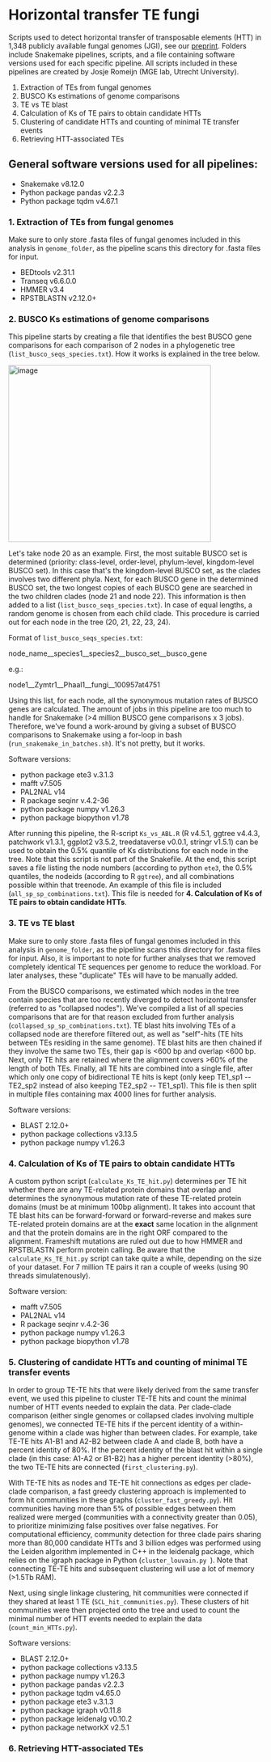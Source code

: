# Horizontal transfer TE fungi
Scripts used to detect horizontal transfer of transposable elements (HTT) in 1,348 publicly available fungal genomes (JGI), see our [preprint](https://www.biorxiv.org/content/10.1101/2025.06.16.659975v1). Folders include Snakemake pipelines, scripts, and a file containing software versions used for each specific pipeline. All scripts included in these pipelines are created by Josje Romeijn (MGE lab, Utrecht University). 

1. Extraction of TEs from fungal genomes 
2. BUSCO Ks estimations of genome comparisons
3. TE vs TE blast
4. Calculation of Ks of TE pairs to obtain candidate HTTs 
5. Clustering of candidate HTTs and counting of minimal TE transfer events 
6. Retrieving HTT-associated TEs

## General software versions used for all pipelines: 
- Snakemake v8.12.0
- Python package pandas v2.2.3
- Python package tqdm v4.67.1

### 1. Extraction of TEs from fungal genomes
Make sure to only store .fasta files of fungal genomes included in this analysis in `genome_folder`, as the pipeline scans this directory for .fasta files for input. 
- BEDtools v2.31.1
- Transeq v6.6.0.0
- HMMER v3.4
- RPSTBLASTN v2.12.0+

### 2. BUSCO Ks estimations of genome comparisons
This pipeline starts by creating a file that identifies the best BUSCO gene comparisons for each comparison of 2 nodes in a phylogenetic tree (`list_busco_seqs_species.txt`). How it works is explained in the tree below. 

<img width="400" height="350" alt="image" src="https://github.com/user-attachments/assets/e550adc2-45b7-4a71-8936-166649a909c4" />


Let's take node 20 as an example. First, the most suitable BUSCO set is determined (priority: class-level, order-level, phylum-level, kingdom-level BUSCO set). In this case that's the kingdom-level BUSCO set, as the clades involves two different phyla. Next, for each BUSCO gene in the determined BUSCO set, the two longest copies of each BUSCO gene are searched in the two children clades (node 21 and node 22). This information is then added to a list (`list_busco_seqs_species.txt`). In case of equal lengths, a random genome is chosen from each child clade. This procedure is carried out for each node in the tree (20, 21, 22, 23, 24).

Format of `list_busco_seqs_species.txt`:

node_name__species1__species2__busco_set__busco_gene

e.g.:

node1__Zymtr1__Phaal1__fungi__100957at4751

Using this list, for each node, all the synonymous mutation rates of BUSCO genes are calculated. The amount of jobs in this pipeline are too much to handle for Snakemake (>4 million BUSCO gene comparisons x 3 jobs). Therefore, we've found a work-around by giving a subset of BUSCO comparisons to Snakemake using a for-loop in bash (`run_snakemake_in_batches.sh`). It's not pretty, but it works. 

Software versions:
- python package ete3 v.3.1.3
- mafft v7.505
- PAL2NAL v14
- R package seqinr v.4.2-36
- python package numpy v1.26.3
- python package biopython v1.78

After running this pipeline, the R-script `Ks_vs_ABL.R` (R v4.5.1, ggtree v4.4.3, patchwork v1.3.1, ggplot2 v3.5.2, treedataverse v0.0.1, stringr v1.5.1) can be used to obtain the 0.5% quantile of Ks distributions for each node in the tree. Note that this script is not part of the Snakefile. At the end, this script saves a file listing the node numbers (according to python `ete3`, the 0.5% quantiles, the nodeids (according to R `ggtree`), and all combinations possible within that treenode. An example of this file is included (`all_sp_sp_combinations.txt`). This file is needed for **4. Calculation of Ks of TE pairs to obtain candidate HTTs**.  

### 3. TE vs TE blast
Make sure to only store .fasta files of fungal genomes included in this analysis in `genome_folder`, as the pipeline scans this directory for .fasta files for input. Also, it is important to note for further analyses that we removed completely identical TE sequences per genome to reduce the workload. For later analyses, these "duplicate" TEs will have to be manually added. 

From the BUSCO comparisons, we estimated which nodes in the tree contain species that are too recently diverged to detect horizontal transfer (referred to as "collapsed nodes"). We've compiled a list of all species comparisons that are for that reason excluded from further analysis (`collapsed_sp_sp_combinations.txt`). TE blast hits involving TEs of a collapsed node are therefore filtered out, as well as "self"-hits (TE hits between TEs residing in the same genome). TE blast hits are then chained if they involve the same two TEs, their gap is <600 bp and overlap <600 bp. Next, only TE hits are retained where the alignment covers >60% of the length of both TEs. Finally, all TE hits are combined into a single file, after which only one copy of bidirectional TE hits is kept (only keep TE1_sp1 -- TE2_sp2 instead of also keeping TE2_sp2 -- TE1_sp1). This file is then split in multiple files containing max 4000 lines for further analysis. 

Software versions: 
- BLAST 2.12.0+
- python package collections v3.13.5
- python package numpy v1.26.3
  

### 4. Calculation of Ks of TE pairs to obtain candidate HTTs 
A custom python script (`calculate_Ks_TE_hit.py`) determines per TE hit whether there are any TE-related protein domains that overlap and determines the synonymous mutation rate of these TE-related protein domains (must be at minimum 100bp alignment). It takes into account that TE blast hits can be forward-forward or forward-reverse and makes sure TE-related protein domains are at the **exact** same location in the alignment and that the protein domains are in the right ORF compared to the alignment. Frameshift mutations are ruled out due to how HMMER and RPSTBLASTN perform protein calling. Be aware that the `calculate_Ks_TE_hit.py` script can take quite a while, depending on the size of your dataset. For 7 million TE pairs it ran a couple of weeks (using 90 threads simulatenously). 

Software version:
- mafft v7.505
- PAL2NAL v14
- R package seqinr v.4.2-36
- python package numpy v1.26.3
- python package biopython v1.78



### 5. Clustering of candidate HTTs and counting of minimal TE transfer events 
In order to group TE-TE hits that were likely derived from the same transfer event, we used this pipeline to cluster TE-TE hits and count the minimal number of HTT events needed to explain the data. Per clade-clade comparison (either single genomes or collapsed clades involving multiple genomes), we connected TE-TE hits if the percent identity of a within-genome within a clade was higher than between clades. For example, take TE-TE hits A1-B1 and A2-B2 between clade A and clade B, both have a percent identity of 80%. If the percent identity of the blast hit within a single clade (in this case: A1-A2 or B1-B2) has a higher percent identity (>80%), the two TE-TE hits are connected (`first_clustering.py`). 

With TE-TE hits as nodes and TE-TE hit connections as edges per clade-clade comparison, a fast greedy clustering approach is implemented to form hit communities in these graphs (`cluster_fast_greedy.py`). Hit communities having more than 5% of possible edges between them realized were merged (communities with a connectivity greater than 0.05), to prioritize minimizing false positives over false negatives. For computational efficiency, community detection for three clade pairs sharing more than 80,000 candidate HTTs and 3 billion edges was performed using the Leiden algorithm implemented in C++ in the leidenalg package, which relies on the igraph package in Python (`cluster_louvain.py `). Note that connecting TE-TE hits and subsequent clustering will use a lot of memory (>1.5Tb RAM). 

Next, using single linkage clustering, hit communities were connected if they shared at least 1 TE (`SCL_hit_communities.py`). These clusters of hit communities were then projected onto the tree and used to count the minimal number of HTT events needed to explain the data (`count_min_HTTs.py`).  

Software versions: 
- BLAST 2.12.0+
- python package collections v3.13.5
- python package numpy v1.26.3
- python package pandas v2.2.3
- python package tqdm v4.65.0 
- python package ete3 v.3.1.3
- python package igraph v0.11.8
- python package leidenalg v0.10.2
- python package networkX v2.5.1

### 6. Retrieving HTT-associated TEs
